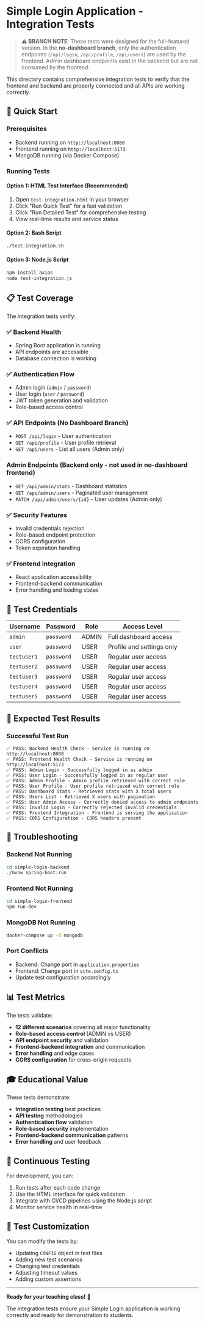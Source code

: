 # Simple Login Application - Integration Tests

> **⚠️ BRANCH NOTE**: These tests were designed for the full-featured version. In the **no-dashboard branch**, only the authentication endpoints (`/api/login`, `/api/profile`, `/api/users`) are used by the frontend. Admin dashboard endpoints exist in the backend but are not consumed by the frontend.

This directory contains comprehensive integration tests to verify that the frontend and backend are properly connected and all APIs are working correctly.

## 🚀 Quick Start

### Prerequisites
- Backend running on `http://localhost:8080`
- Frontend running on `http://localhost:5173`
- MongoDB running (via Docker Compose)

### Running Tests

#### Option 1: HTML Test Interface (Recommended)
1. Open `test-integration.html` in your browser
2. Click "Run Quick Test" for a fast validation
3. Click "Run Detailed Test" for comprehensive testing
4. View real-time results and service status

#### Option 2: Bash Script
```bash
./test-integration.sh
```

#### Option 3: Node.js Script
```bash
npm install axios
node test-integration.js
```

## 📋 Test Coverage

The integration tests verify:

### ✅ Backend Health
- Spring Boot application is running
- API endpoints are accessible
- Database connection is working

### ✅ Authentication Flow
- Admin login (`admin` / `password`)
- User login (`user` / `password`)
- JWT token generation and validation
- Role-based access control

### ✅ API Endpoints (No Dashboard Branch)
- `POST /api/login` - User authentication
- `GET /api/profile` - User profile retrieval
- `GET /api/users` - List all users (Admin only)

### Admin Endpoints (Backend only - not used in no-dashboard frontend)
- `GET /api/admin/stats` - Dashboard statistics
- `GET /api/admin/users` - Paginated user management
- `PATCH /api/admin/users/{id}` - User updates (Admin only)

### ✅ Security Features
- Invalid credentials rejection
- Role-based endpoint protection
- CORS configuration
- Token expiration handling

### ✅ Frontend Integration
- React application accessibility
- Frontend-backend communication
- Error handling and loading states

## 🔧 Test Credentials

| Username | Password | Role | Access Level |
|----------|----------|------|--------------|
| `admin` | `password` | ADMIN | Full dashboard access |
| `user` | `password` | USER | Profile and settings only |
| `testuser1` | `password` | USER | Regular user access |
| `testuser2` | `password` | USER | Regular user access |
| `testuser3` | `password` | USER | Regular user access |
| `testuser4` | `password` | USER | Regular user access |
| `testuser5` | `password` | USER | Regular user access |

## 🎯 Expected Test Results

### Successful Test Run
```
✅ PASS: Backend Health Check - Service is running on http://localhost:8080
✅ PASS: Frontend Health Check - Service is running on http://localhost:5173
✅ PASS: Admin Login - Successfully logged in as admin
✅ PASS: User Login - Successfully logged in as regular user
✅ PASS: Admin Profile - Admin profile retrieved with correct role
✅ PASS: User Profile - User profile retrieved with correct role
✅ PASS: Dashboard Stats - Retrieved stats with X total users
✅ PASS: Users List - Retrieved X users with pagination
✅ PASS: User Admin Access - Correctly denied access to admin endpoints
✅ PASS: Invalid Login - Correctly rejected invalid credentials
✅ PASS: Frontend Integration - Frontend is serving the application
✅ PASS: CORS Configuration - CORS headers present
```

## 🐛 Troubleshooting

### Backend Not Running
```bash
cd simple-login-backend
./mvnw spring-boot:run
```

### Frontend Not Running
```bash
cd simple-login-frontend
npm run dev
```

### MongoDB Not Running
```bash
docker-compose up -d mongodb
```

### Port Conflicts
- Backend: Change port in `application.properties`
- Frontend: Change port in `vite.config.ts`
- Update test configuration accordingly

## 📊 Test Metrics

The tests validate:
- **12 different scenarios** covering all major functionality
- **Role-based access control** (ADMIN vs USER)
- **API endpoint security** and validation
- **Frontend-backend integration** and communication
- **Error handling** and edge cases
- **CORS configuration** for cross-origin requests

## 🎓 Educational Value

These tests demonstrate:
- **Integration testing** best practices
- **API testing** methodologies
- **Authentication flow** validation
- **Role-based security** implementation
- **Frontend-backend communication** patterns
- **Error handling** and user feedback

## 🔄 Continuous Testing

For development, you can:
1. Run tests after each code change
2. Use the HTML interface for quick validation
3. Integrate with CI/CD pipelines using the Node.js script
4. Monitor service health in real-time

## 📝 Test Customization

You can modify the tests by:
- Updating `CONFIG` object in test files
- Adding new test scenarios
- Changing test credentials
- Adjusting timeout values
- Adding custom assertions

---

**Ready for your teaching class!** 🎉

The integration tests ensure your Simple Login application is working correctly and ready for demonstration to students.
